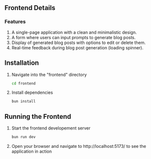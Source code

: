 ## Frontend Details

### Features

1. A single-page application with a clean and minimalistic design.
2. A form where users can input prompts to generate blog posts.
3. Display of generated blog posts with options to edit or delete them.
4. Real-time feedback during blog post generation (loading spinner).


## Installation

1. Navigate into the "frontend" directory
    ```bash
    cd frontend
    ```
2. Install dependencies
    ```bash
    bun install
    ```
## Running the Frontend

1. Start the frontend developement server
    ```bash
    bun run dev
    ```
2. Open your browser and navigate to  http://localhost:5173/ to see the application in action
